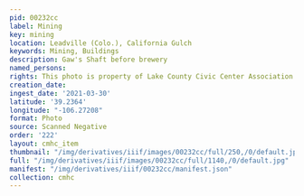```yaml
---
pid: 00232cc
label: Mining
key: mining
location: Leadville (Colo.), California Gulch
keywords: Mining, Buildings
description: Gaw's Shaft before brewery
named_persons: 
rights: This photo is property of Lake County Civic Center Association.
creation_date: 
ingest_date: '2021-03-30'
latitude: '39.2364'
longitude: "-106.27208"
format: Photo
source: Scanned Negative
order: '222'
layout: cmhc_item
thumbnail: "/img/derivatives/iiif/images/00232cc/full/250,/0/default.jpg"
full: "/img/derivatives/iiif/images/00232cc/full/1140,/0/default.jpg"
manifest: "/img/derivatives/iiif/00232cc/manifest.json"
collection: cmhc
---
```

